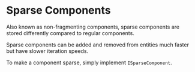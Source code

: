 # Sparse Components

Also known as non-fragmenting components, sparse components are stored differently compared to regular components.

Sparse components can be added and removed from entities much faster but have slower iteration speeds.

To make a component sparse, simply implement `ISparseComponent`.